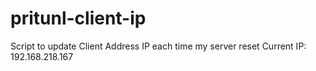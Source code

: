 # pritunl-client-ip
 Script to update Client Address IP each time my server reset
 Current IP: 192.168.218.167
